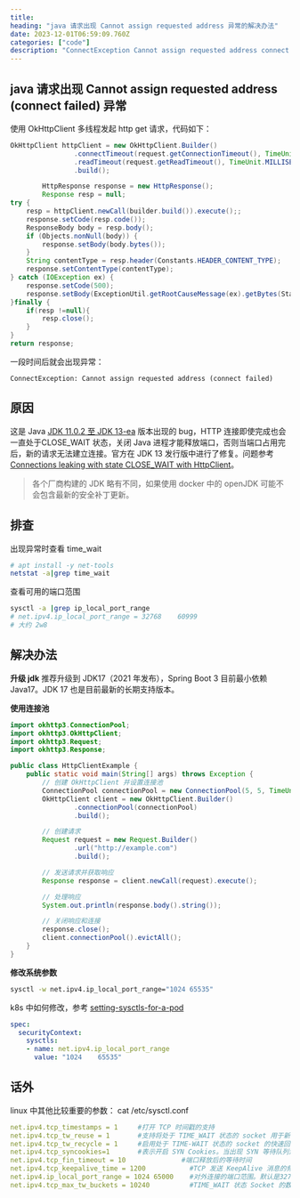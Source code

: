 ```yaml
---
title: 
heading: "java 请求出现 Cannot assign requested address 异常的解决办法"
date: 2023-12-01T06:59:09.760Z
categories: ["code"]
description: "ConnectException Cannot assign requested address connect failed"
---
```


## java 请求出现 Cannot assign requested address (connect failed) 异常

使用 OkHttpClient 多线程发起 http get 请求，代码如下：
```java
OkHttpClient httpClient = new OkHttpClient.Builder()
                .connectTimeout(request.getConnectionTimeout(), TimeUnit.MILLISECONDS)
                .readTimeout(request.getReadTimeout(), TimeUnit.MILLISECONDS)
                .build();

        HttpResponse response = new HttpResponse();
        Response resp = null;
try {
	resp = httpClient.newCall(builder.build()).execute();;
	response.setCode(resp.code());
	ResponseBody body = resp.body();
	if (Objects.nonNull(body)) {
		response.setBody(body.bytes());
	}
	String contentType = resp.header(Constants.HEADER_CONTENT_TYPE);
	response.setContentType(contentType);
} catch (IOException ex) {
	response.setCode(500);
	response.setBody(ExceptionUtil.getRootCauseMessage(ex).getBytes(StandardCharsets.UTF_8));
}finally {
	if(resp !=null){
		resp.close();
	}
}
return response;
```

一段时间后就会出现异常：
```
ConnectException: Cannot assign requested address (connect failed)
```

## 原因

这是 Java [JDK 11.0.2 至 JDK 13-ea](https://bugs.openjdk.org/browse/JDK-8221395) 版本出现的 bug，HTTP 连接即使完成也会一直处于CLOSE_WAIT 状态，关闭 Java 进程才能释放端口，否则当端口占用完后，新的请求无法建立连接。官方在 JDK 13 发行版中进行了修复。问题参考 [Connections leaking with state CLOSE_WAIT with HttpClient](https://stackoverflow.com/questions/55271192/connections-leaking-with-state-close-wait-with-httpclient)。

> 各个厂商构建的 JDK 略有不同，如果使用 docker 中的 openJDK 可能不会包含最新的安全补丁更新。

## 排查
出现异常时查看 time_wait
```bash
# apt install -y net-tools
netstat -a|grep time_wait

```

查看可用的端口范围
```bash
sysctl -a |grep ip_local_port_range
# net.ipv4.ip_local_port_range = 32768    60999
# 大约 2w8

```




## 解决办法

**升级 jdk**
推荐升级到 JDK17（2021 年发布），Spring Boot 3 目前最小依赖 Java17。JDK 17 也是目前最新的长期支持版本。


**使用连接池**
```java
import okhttp3.ConnectionPool;
import okhttp3.OkHttpClient;
import okhttp3.Request;
import okhttp3.Response;

public class HttpClientExample {
    public static void main(String[] args) throws Exception {
        // 创建 OkHttpClient 并设置连接池
        ConnectionPool connectionPool = new ConnectionPool(5, 5, TimeUnit.MINUTES);
        OkHttpClient client = new OkHttpClient.Builder()
                .connectionPool(connectionPool)
                .build();

        // 创建请求
        Request request = new Request.Builder()
                .url("http://example.com")
                .build();

        // 发送请求并获取响应
        Response response = client.newCall(request).execute();

        // 处理响应
        System.out.println(response.body().string());

        // 关闭响应和连接
        response.close();
        client.connectionPool().evictAll();
    }
}

```



**修改系统参数**

```bash
sysctl -w net.ipv4.ip_local_port_range="1024 65535"
```

k8s 中如何修改，参考 [setting-sysctls-for-a-pod](https://kubernetes.io/docs/tasks/administer-cluster/sysctl-cluster/#setting-sysctls-for-a-pod)
```yaml
spec:
  securityContext:
    sysctls:
    - name: net.ipv4.ip_local_port_range
      value: "1024    65535"  
```






## 话外

linux 中其他比较重要的参数：
cat /etc/sysctl.conf 
```yaml
net.ipv4.tcp_timestamps = 1     #打开 TCP 时间戳的支持
net.ipv4.tcp_tw_reuse = 1       #支持将处于 TIME_WAIT 状态的 socket 用于新的 TCP 连接
net.ipv4.tcp_tw_recycle = 1     #启用处于 TIME-WAIT 状态的 socket 的快速回收
net.ipv4.tcp_syncookies=1       #表示开启 SYN Cookies。当出现 SYN 等待队列溢出时，启用 cookie 来处理，可防范少量的 SYN 攻击。默认为0
net.ipv4.tcp_fin_timeout = 10              #端口释放后的等待时间
net.ipv4.tcp_keepalive_time = 1200           #TCP 发送 KeepAlive 消息的频度。缺省是2小时，改为20分钟
net.ipv4.ip_local_port_range = 1024 65000    #对外连接的端口范围。默认是32768至61000，改为1024至65000
net.ipv4.tcp_max_tw_buckets = 10240          #TIME_WAIT 状态 Socket 的数量限制，如果超过了这个数量，新来的 TIME_WAIT 套接字会被直接释放，默认值是180000。适当地降低该参数可以减小处于 TIME_WAIT 状态 Socket 的数量
```

